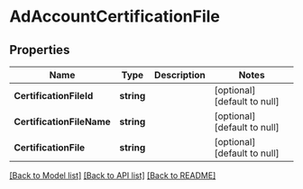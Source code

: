 # AdAccountCertificationFile

## Properties
Name | Type | Description | Notes
------------ | ------------- | ------------- | -------------
**CertificationFileId** | **string** |  | [optional] [default to null]
**CertificationFileName** | **string** |  | [optional] [default to null]
**CertificationFile** | **string** |  | [optional] [default to null]

[[Back to Model list]](../README.md#documentation-for-models) [[Back to API list]](../README.md#documentation-for-api-endpoints) [[Back to README]](../README.md)


